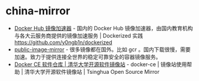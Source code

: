# china-mirror
- [Docker Hub 镜像加速器](https://gist.github.com/y0ngb1n/7e8f16af3242c7815e7ca2f0833d3ea6) - 国内的 Docker Hub 镜像加速器，由国内教育机构与各大云服务商提供的镜像加速服务 | Dockerized 实践 https://github.com/y0ngb1n/dockerized
- [public-image-mirror](https://github.com/DaoCloud/public-image-mirror) - 很多镜像都在国外。比如 gcr 。国内下载很慢，需要加速。致力于提供连接全世界的稳定可靠安全的容器镜像服务。
- [Docker CE 软件仓库 | 清华大学开源软件镜像站](https://mirrors.tuna.tsinghua.edu.cn/help/docker-ce/) - docker-ce | 镜像站使用帮助 | 清华大学开源软件镜像站 | Tsinghua Open Source Mirror
